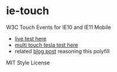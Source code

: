 ie-touch
========

W3C Touch Events for IE10 and IE11 Mobile

  * [live test here](http://webreflection.github.io/ie-touch/)
  * [multi touch tesla test here](http://webreflection.github.io/ie-touch/tesla/)
  * related [blog post](http://webreflection.blogspot.com/2014/05/touch-events-for-ie-mobile.html) reasoning this polyfill

MIT Style License